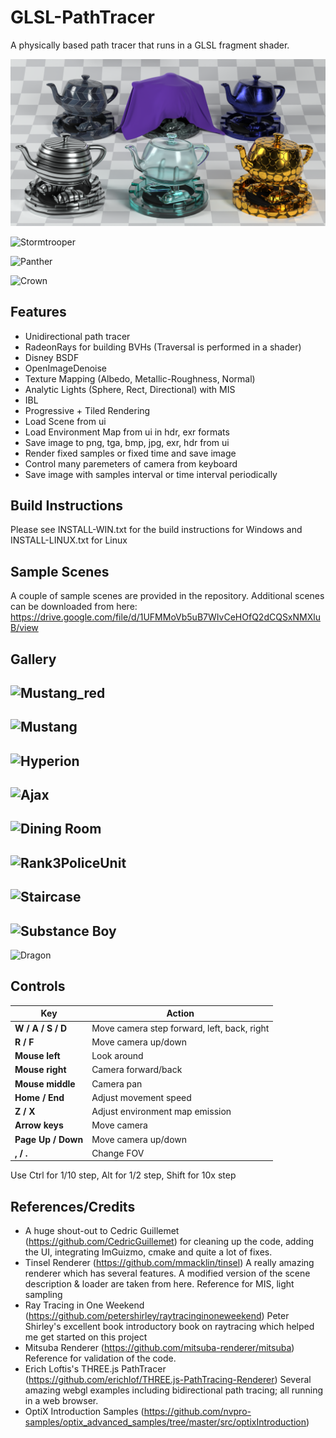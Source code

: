 GLSL-PathTracer
==========
A physically based path tracer that runs in a GLSL fragment shader.

![RenderMan Swatch](./screenshots/Renderman_swatch.png)

![Stormtrooper](./screenshots/stormtrooper.jpg)

![Panther](./screenshots/panther.jpg)

![Crown](./screenshots/crown.png)

Features
--------
- Unidirectional path tracer
- RadeonRays for building BVHs (Traversal is performed in a shader)
- Disney BSDF
- OpenImageDenoise
- Texture Mapping (Albedo, Metallic-Roughness, Normal)
- Analytic Lights (Sphere, Rect, Directional) with MIS
- IBL
- Progressive + Tiled Rendering
- Load Scene from ui
- Load Environment Map from ui in hdr, exr formats
- Save image to png, tga, bmp, jpg, exr, hdr from ui
- Render fixed samples or fixed time and save image
- Control many paremeters of camera from keyboard
- Save image with samples interval or time interval periodically

Build Instructions
--------
Please see INSTALL-WIN.txt for the build instructions for Windows and INSTALL-LINUX.txt for Linux

Sample Scenes
--------
A couple of sample scenes are provided in the repository. Additional scenes can be downloaded from here:
https://drive.google.com/file/d/1UFMMoVb5uB7WIvCeHOfQ2dCQSxNMXluB/view

Gallery
--------
![Mustang_red](./screenshots/Mustang_Red.jpg)
--------
![Mustang](./screenshots/Mustang.jpg)
--------
![Hyperion](./screenshots/hyperion.jpg)
--------
![Ajax](./screenshots/ajax_materials.png)
--------
![Dining Room](./screenshots/DiningRoom.jpg)
--------
![Rank3PoliceUnit](./screenshots/rank3police_color_corrected.png)
--------
![Staircase](./screenshots/staircase.png)
--------
![Substance Boy](./screenshots/MeetMat_Maps.png)
--------
![Dragon](./screenshots/dragon.jpg)

Controls
--------
| Key                     | Action                                                                                |
|-------------------------|---------------------------------------------------------------------------------------|
| **W / A / S / D**       | Move camera step forward, left, back, right                                           |
| **R / F**               | Move camera up/down 																  |
| **Mouse left**          | Look around                                                                           |
| **Mouse right**         | Camera forward/back                                                                   |
| **Mouse middle**        | Camera pan                                                                            |
| **Home / End**          | Adjust movement speed                                                                 |
| **Z / X**               | Adjust environment map emission                                                       |
| **Arrow keys**          | Move camera                                                                           |
| **Page Up / Down**      | Move camera up/down                                                                   |
| **, / .**               | Change FOV                                                                            |

Use Ctrl for 1/10 step, Alt for 1/2 step, Shift for 10x step


References/Credits
--------
- A huge shout-out to Cedric Guillemet (https://github.com/CedricGuillemet) for cleaning up the code, adding the UI, integrating ImGuizmo, cmake and quite a lot of fixes.
- Tinsel Renderer (https://github.com/mmacklin/tinsel) A really amazing renderer which has several features. A modified version of the scene description & loader are taken from here. Reference for MIS, light sampling
- Ray Tracing in One Weekend (https://github.com/petershirley/raytracinginoneweekend) Peter Shirley's excellent book introductory book on raytracing which helped me get started on this project
- Mitsuba Renderer (https://github.com/mitsuba-renderer/mitsuba) Reference for validation of the code.
- Erich Loftis's THREE.js PathTracer (https://github.com/erichlof/THREE.js-PathTracing-Renderer) Several amazing webgl examples including bidirectional path tracing; all running in a web browser.
- OptiX Introduction Samples (https://github.com/nvpro-samples/optix_advanced_samples/tree/master/src/optixIntroduction)
